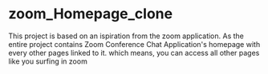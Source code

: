 # zoom_Homepage_clone
This project is based on an ispiration from the zoom application. As the entire project contains Zoom Conference Chat Application's homepage with every other pages linked to it. which means, you can access all other pages like you surfing in zoom

